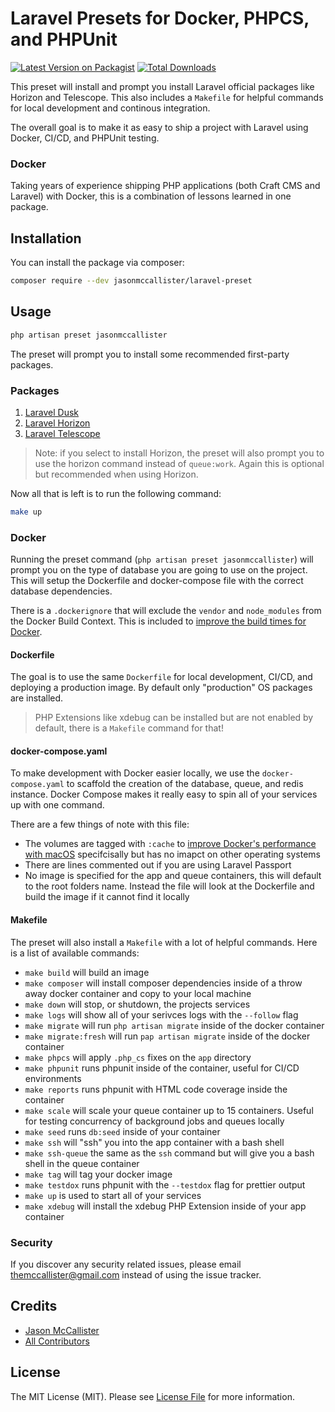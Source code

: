 # Laravel Presets for Docker, PHPCS, and PHPUnit

[![Latest Version on Packagist](https://img.shields.io/packagist/v/jasonmccallister/laravel-preset.svg?style=flat-square)](https://packagist.org/packages/jasonmccallister/laravel-preset)
[![Total Downloads](https://img.shields.io/packagist/dt/jasonmccallister/laravel-preset.svg?style=flat-square)](https://packagist.org/packages/jasonmccallister/laravel-preset)

This preset will install and prompt you install Laravel official packages like Horizon and Telescope. This also includes a `Makefile` for helpful commands for local development and continous integration.

The overall goal is to make it as easy to ship a project with Laravel using Docker, CI/CD, and PHPUnit testing.

### Docker

Taking years of experience shipping PHP applications (both Craft CMS and Laravel) with Docker, this is a combination of lessons learned in one package.

## Installation

You can install the package via composer:

```bash
composer require --dev jasonmccallister/laravel-preset
```

## Usage

```bash
php artisan preset jasonmccallister
```

The preset will prompt you to install some recommended first-party packages.

### Packages

1. [Laravel Dusk](https://github.com/laravel/dusk)
1. [Laravel Horizon](https://github.com/laravel/horizon)
1. [Laravel Telescope](https://github.com/laravel/telescope)

> Note: if you select to install Horizon, the preset will also prompt you to use the horizon command instead of `queue:work`. Again this is optional but recommended when using Horizon.

Now all that is left is to run the following command:

```bash
make up
```

### Docker

Running the preset command (`php artisan preset jasonmccallister`) will prompt you on the type of database you are going to use on the project. This will setup the Dockerfile and docker-compose file with the correct database dependencies.

There is a `.dockerignore` that will exclude the `vendor` and `node_modules` from the Docker Build Context. This is included to [improve the build times for Docker](https://docs.docker.com/engine/reference/builder/#dockerignore-file).

#### Dockerfile

The goal is to use the same `Dockerfile` for local development, CI/CD, and deploying a production image. By default only "production" OS packages are installed.

> PHP Extensions like xdebug can be installed but are not enabled by default, there is a `Makefile` command for that!

#### docker-compose.yaml

To make development with Docker easier locally, we use the `docker-compose.yaml` to scaffold the creation of the database, queue, and redis instance. Docker Compose makes it really easy to spin all of your services up with one command.

There are a few things of note with this file:

- The volumes are tagged with `:cache` to [improve Docker's performance with macOS](https://docs.docker.com/docker-for-mac/osxfs-caching/#cached) specifcisally but has no imapct on other operating systems
- There are lines commented out if you are using Laravel Passport
- No image is specified for the app and queue containers, this will default to the root folders name. Instead the file will look at the Dockerfile and build the image if it cannot find it locally

#### Makefile

The preset will also install a `Makefile` with a lot of helpful commands. Here is a list of available commands:

- `make build` will build an image
- `make composer` will install composer dependencies inside of a throw away docker container and copy to your local machine
- `make down` will stop, or shutdown, the projects services
- `make logs` will show all of your serivces logs with the `--follow` flag
- `make migrate` will run `php artisan migrate` inside of the docker container
- `make migrate:fresh` will run `pap artisan migrate` inside of the docker container
- `make phpcs` will apply `.php_cs` fixes on the `app` directory
- `make phpunit` runs phpunit inside of the container, useful for CI/CD environments
- `make reports` runs phpunit with HTML code coverage inside the container
- `make scale` will scale your queue container up to 15 containers. Useful for testing concurrency of background jobs and queues locally
- `make seed` runs `db:seed` inside of your container
- `make ssh` will "ssh" you into the app container with a bash shell
- `make ssh-queue` the same as the `ssh` command but will give you a bash shell in the queue container
- `make tag` will tag your docker image
- `make testdox` runs phpunit with the `--testdox` flag for prettier output
- `make up` is used to start all of your services
- `make xdebug` will install the xdebug PHP Extension inside of your app container

### Security

If you discover any security related issues, please email themccallister@gmail.com instead of using the issue tracker.

## Credits

- [Jason McCallister](https://github.com/jasonmccallister)
- [All Contributors](../../contributors)

## License

The MIT License (MIT). Please see [License File](LICENSE.md) for more information.

